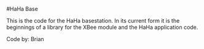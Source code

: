 #HaHa Base

This is the code for the HaHa basestation. In its current form it is the 
beginnings of a library for the XBee module and the HaHa application code. 

Code by: Brian
